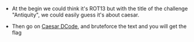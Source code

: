 - At the begin we could think it's ROT13 but with the title of the challenge  "Antiquity", we could easily guess it's about caesar.

- Then go on [Caesar DCode](https://www.dcode.fr/chiffre-cesar), and bruteforce the text and you will get the flag
